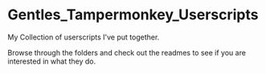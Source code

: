 # Gentles_Tampermonkey_Userscripts
My Collection of userscripts I've put together.

Browse through the folders and check out the readmes to see if you are interested in what they do.

